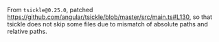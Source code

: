 From `tsickle@0.25.0`, patched https://github.com/angular/tsickle/blob/master/src/main.ts#L130,
so that tsickle does not skip some files due to mismatch of absolute paths and relative paths.
